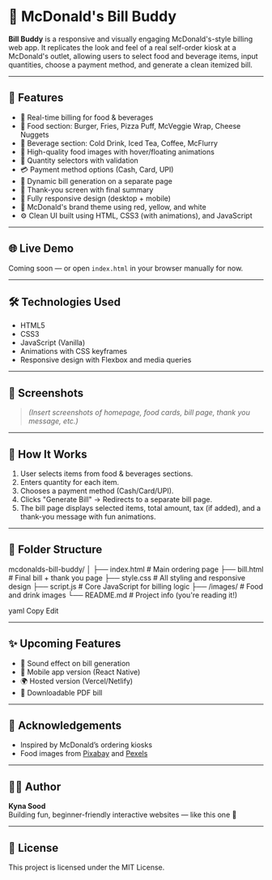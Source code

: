 # 🍔 McDonald's Bill Buddy

**Bill Buddy** is a responsive and visually engaging McDonald's-style billing web app. It replicates the look and feel of a real self-order kiosk at a McDonald's outlet, allowing users to select food and beverage items, input quantities, choose a payment method, and generate a clean itemized bill.

---

## 🚀 Features

- 🧾 Real-time billing for food & beverages  
- 🍔 Food section: Burger, Fries, Pizza Puff, McVeggie Wrap, Cheese Nuggets  
- 🥤 Beverage section: Cold Drink, Iced Tea, Coffee, McFlurry  
- 📸 High-quality food images with hover/floating animations  
- 🔢 Quantity selectors with validation  
- 💳 Payment method options (Cash, Card, UPI)  
- 📄 Dynamic bill generation on a separate page  
- 🙏 Thank-you screen with final summary  
- 📱 Fully responsive design (desktop + mobile)  
- 🎨 McDonald's brand theme using red, yellow, and white  
- ⚙️ Clean UI built using HTML, CSS3 (with animations), and JavaScript

---

## 🌐 Live Demo

Coming soon — or open `index.html` in your browser manually for now.

---

## 🛠️ Technologies Used

- HTML5
- CSS3
- JavaScript (Vanilla)
- Animations with CSS keyframes
- Responsive design with Flexbox and media queries

---

## 📸 Screenshots

> *(Insert screenshots of homepage, food cards, bill page, thank you message, etc.)*

---

## 🧠 How It Works

1. User selects items from food & beverages sections.
2. Enters quantity for each item.
3. Chooses a payment method (Cash/Card/UPI).
4. Clicks "Generate Bill" → Redirects to a separate bill page.
5. The bill page displays selected items, total amount, tax (if added), and a thank-you message with fun animations.

---

## 📁 Folder Structure

mcdonalds-bill-buddy/
│
├── index.html # Main ordering page
├── bill.html # Final bill + thank you page
├── style.css # All styling and responsive design
├── script.js # Core JavaScript for billing logic
├── /images/ # Food and drink images
└── README.md # Project info (you're reading it!)

yaml
Copy
Edit

---

## ✨ Upcoming Features

- 🔔 Sound effect on bill generation
- 📱 Mobile app version (React Native)
- 🌍 Hosted version (Vercel/Netlify)
- 🧾 Downloadable PDF bill

---

## 🙌 Acknowledgements

- Inspired by McDonald’s ordering kiosks
- Food images from [Pixabay](https://pixabay.com) and [Pexels](https://pexels.com)

---

## 👩‍💻 Author

**Kyna Sood**  
Building fun, beginner-friendly interactive websites — like this one 🍟

---

## 📄 License

This project is licensed under the MIT License.
